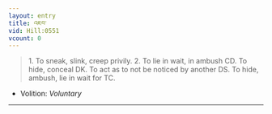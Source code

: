 ```yaml
---
layout: entry
title: འཇབ་
vid: Hill:0551
vcount: 0
---
```

> 1\. To sneak, slink, creep privily\. 2\. To lie in wait, in ambush CD\. To hide, conceal DK\. To act as to not be noticed by another DS\. To hide, ambush, lie in wait for TC\.

* Volition: _Voluntary_

---

